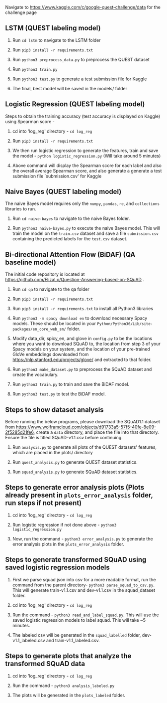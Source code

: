 Navigate to https://www.kaggle.com/c/google-quest-challenge/data for the challenge page

## LSTM (QUEST labeling model)

1. Run `cd lstm` to navigate to the LSTM folder

2. Run `pip3 install -r requirements.txt`

3. Run `python3 preprocess_data.py` to preprocess the QUEST dataset

4. Run `python3 train.py`

5. Run `python3 test.py` to generate a test submission file for Kaggle

6. The final, best model will be saved in the models/ folder

## Logistic Regression (QUEST labeling model)

Steps to obtain the training accuracy (test accuracy is displayed on Kaggle) using Spearman score -

1. cd into 'log_reg' directory - `cd log_reg`

2. Run `pip3 install -r requirements.txt`

3. We then run logistic regression to generate the features, train and save the model - `python logistic_regression.py` (Will take around 5 minutes)

4. Above command will display the Spearman score for each label and also the overall average Spearman score, and also generate a generate a test submission file `submission.csv' for Kaggle

## Naive Bayes (QUEST labeling model)

The naive Bayes model requires only the `numpy`, `pandas`, `re`, and `collections` libraries to run.

1. Run `cd naive-bayes` to navigate to the naive Bayes folder.

2. Run `python3 naive-bayes.py` to execute the naive Bayes model. This will train the model on the `train.csv` dataset and save a file `submission.csv` containing the predicted labels for the `test.csv` dataset.

## Bi-directional Attention Flow (BiDAF) (QA baseline model)

The initial code repository is located at https://github.com/ElizaLo/Question-Answering-based-on-SQuAD .

1. Run `cd qa` to navigate to the qa folder

2. Run `pip3 install -r requirements.txt`

3. Run `pip3 install -r requirements.txt` to install all Python3 libraries

4. Run `python3 -m spacy download en` to download necessary Spacy models. These should be located in your `Python/Python36/Lib/site-packages/en_core_web_sm/` folder.

5. Modify data_dir, spicy_en, and glove in `config.py` to be the locations where you want to download SQuAD to, the location from step 3 of your Spacy models on your system, and the location of your pre-trained GloVe embeddings downloaded from https://nlp.stanford.edu/projects/glove/ and extracted to that folder.

6. Run `python3 make_dataset.py` to preprocess the SQuAD dataset and create the vocabulary.

7. Run `python3 train.py` to train and save the BiDAF model.

8. Run `python3 test.py` to test the BiDAF model.

## Steps to show dataset analysis

Before running the below programs, please download the SQuAD1.1 dataset from https://www.wolframcloud.com/objects/d91733a5-57f5-40fe-8e09-2f5285d21fe6, create a `data` directory, and place the file into that directory. Ensure the file is titled SQuAD-v1.1.csv before continuing.

1. Run `analysis.py` to generate all plots of the QUEST datasets' features, which are placed in the plots/ directory

2. Run `quest_analysis.py` to generate QUEST dataset statistics.

3. Run `squad_analysis.py` to generate SQuAD dataset statistics.

## Steps to generate error analysis plots (Plots already present in `plots_error_analysis` folder, run steps if not present)

1. cd into 'log_reg' directory - `cd log_reg`

2. Run logistic regression if not done above - `python3 logistic_regression.py`

3. Now, run the command - `python3 error_analysis.py` to generate the error analysis plots in the `plots_error_analysis` folder.

## Steps to generate transformed SQuAD using saved logistic regression models

1. First we parse squad json into csv for a more readable format, run the command from the parent directory- `python3 parse_squad_to_csv.py`. This will generate train-v1.1.csv and dev-v1.1.csv in the squad_dataset folder.

2. cd into 'log_reg' directory - `cd log_reg`

3. Run the command - `python3 read_and_label_squad.py`. This will use the saved logistic regression models to label squad. This will take ~5 minutes.

3. The labeled csv will be generated in the `squad_labelled` folder, dev-v1.1_labeled.csv and train-v1.1_labeled.csv.

## Steps to generate plots that analyze the transformed SQuAD data

1. cd into 'log_reg' directory - `cd log_reg`

2. Run the command - `python3 analysis_labeled.py`

3. The plots will be generated in the `plots_labeled` folder.
